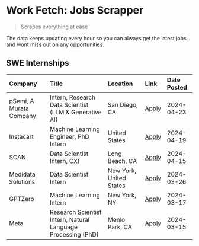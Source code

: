 # Work Fetch: Jobs Scrapper
> Scrapes everything at ease

The data keeps updating every hour so you can always get the latest jobs and wont miss out on any opportunities.

## SWE Internships
<!--START_SECTION:workfetch-->
| Company                 | Title                                                        | Location                | Link                                                                                                                                                                                                                                                                       | Date Posted   |
|:------------------------|:-------------------------------------------------------------|:------------------------|:---------------------------------------------------------------------------------------------------------------------------------------------------------------------------------------------------------------------------------------------------------------------------|:--------------|
| pSemi, A Murata Company | Intern, Research Data Scientist (LLM & Generative AI)        | San Diego, CA           | [Apply](https://www.linkedin.com/jobs/view/intern-research-data-scientist-llm-generative-ai-at-psemi-a-murata-company-3887074168?refId=kgDC75QoiTo7aoA9KPPrqw%3D%3D&trackingId=hgEp3DEZbQzpqaUnKdtQtg%3D%3D&position=4&pageNum=0&trk=public_jobs_jserp-result_search-card) | 2024-04-23    |
| Instacart               | Machine Learning Engineer, PhD Intern                        | United States           | [Apply](https://www.linkedin.com/jobs/view/machine-learning-engineer-phd-intern-at-instacart-3901991739?refId=kgDC75QoiTo7aoA9KPPrqw%3D%3D&trackingId=0YDqpK99EQtFCIY8Tquw5w%3D%3D&position=2&pageNum=0&trk=public_jobs_jserp-result_search-card)                          | 2024-04-19    |
| SCAN                    | Data Scientist Intern, CXI                                   | Long Beach, CA          | [Apply](https://www.linkedin.com/jobs/view/data-scientist-intern-cxi-at-scan-3899690492?refId=kgDC75QoiTo7aoA9KPPrqw%3D%3D&trackingId=%2BN%2F7MsLmTIZ3JnxQ4Jxi2w%3D%3D&position=9&pageNum=0&trk=public_jobs_jserp-result_search-card)                                      | 2024-04-15    |
| Medidata Solutions      | Data Scientist Intern                                        | New York, United States | [Apply](https://www.linkedin.com/jobs/view/data-scientist-intern-at-medidata-solutions-3810253704?refId=kgDC75QoiTo7aoA9KPPrqw%3D%3D&trackingId=9hVJRnnGLnJK5F%2BPZMRw5w%3D%3D&position=8&pageNum=0&trk=public_jobs_jserp-result_search-card)                              | 2024-03-26    |
| GPTZero                 | Machine Learning Intern                                      | New York, NY            | [Apply](https://www.linkedin.com/jobs/view/machine-learning-intern-at-gptzero-3860723963?refId=kgDC75QoiTo7aoA9KPPrqw%3D%3D&trackingId=F9tnEYYFlPk9MtG51Yz6pQ%3D%3D&position=7&pageNum=0&trk=public_jobs_jserp-result_search-card)                                         | 2024-03-17    |
| Meta                    | Research Scientist Intern, Natural Language Processing (PhD) | Menlo Park, CA          | [Apply](https://www.linkedin.com/jobs/view/research-scientist-intern-natural-language-processing-phd-at-meta-3858718375?refId=kgDC75QoiTo7aoA9KPPrqw%3D%3D&trackingId=MyLM3JIBIUS7GXkAgYT6Ag%3D%3D&position=10&pageNum=0&trk=public_jobs_jserp-result_search-card)         | 2024-03-15    |
<!--END_SECTION:workfetch-->
